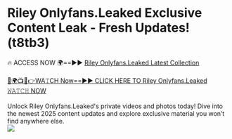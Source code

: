 # Riley Onlyfans.Leaked Exclusive Content Leak - Fresh Updates! (t8tb3)

🔥 ACCESS NOW 🌍==►► <a href="https://tinyurl.com/kvy9nzfs" rel="nofollow">Riley Onlyfans.Leaked Latest Collection</a>
<br><br>
[🔴🌍📺📱👉WA𝚃CH Now==►► CLICK HERE TO Riley Onlyfans.Leaked 𝚆𝙰𝚃𝙲𝙷 NOW](https://tinyurl.com/kvy9nzfs)
<br><br>
Unlock Riley Onlyfans.Leaked's private videos and photos today! Dive into the newest 2025 content updates and explore exclusive material you won’t find anywhere else.
<br>
<a href="https://tinyurl.com/kvy9nzfs" rel="nofollow" data-target="animated-image.originalLink"><img src="https://camo.githubusercontent.com/8a4f000d20f83aca3bf7ec5f350d767afa0574a8a352519fd8cfa583a6f93a33/68747470733a2f2f692e696d6775722e636f6d2f644a486b345a712e676966" data-canonical-src="https://i.imgur.com/dJHk4Zq.gif" style="max-width: 100%; display: inline-block;" data-target="animated-image.originalImage"></a>
<br>
